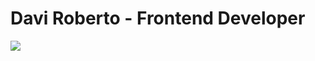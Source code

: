 <!-- TODO: update README -->

# Davi Roberto - Frontend Developer

<a href="https://davifsroberto.github.io" target="_blank">
  <img src="https://davifsroberto.github.io/assets/images/general/readme.jpg" />
</a>
